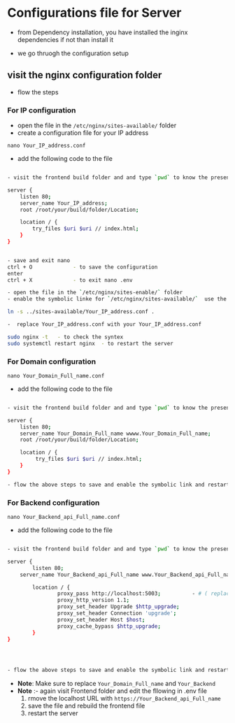 # **Configurations file for Server**
- from Dependency installation, you have installed the inginx dependencies if not than install it

- we go thruogh the configuration setup

## visit the nginx configuration folder
- flow the steps

### For **IP configuration**

- open the file in the `/etc/nginx/sites-available/` folder
- create a configuration file for your IP address 

`nano Your_IP_address.conf`

- add the following code to the file
```bash

- visit the frontend build folder and and type `pwd` to know the present directory and copy the full path

server {
    listen 80;
    server_name Your_IP_address;
    root /root/your/build/folder/Location;

    location / {
        try_files $uri $uri // index.html;
    }
}


- save and exit nano 
ctrl + O             - to save the configuration 
enter 
ctrl + X             - to exit nano .env 

- open the file in the `/etc/nginx/sites-enable/` folder
- enable the symbolic linke for `/etc/nginx/sites-available/`  use the below code

ln -s ../sites-available/Your_IP_address.conf .

-  replace Your_IP_address.conf with your Your_IP_address.conf

sudo nginx -t   - to check the syntex
sudo systemctl restart nginx  - to restart the server

```


### For **Domain configuration**

`nano Your_Domain_Full_name.conf`

- add the following code to the file
```bash

- visit the frontend build folder and and type `pwd` to know the present directory and copy the full path

server {
    listen 80;
    server_name Your_Domain_Full_name wwww.Your_Domain_Full_name;
    root /root/your/build/folder/Location;

    location / {
         try_files $uri $uri // index.html;
    }
}

- flow the above steps to save and enable the symbolic link and restart the server
```


### For **Backend configuration**

`nano Your_Backend_api_Full_name.conf`

- add the following code to the file
```bash

- visit the frontend build folder and and type `pwd` to know the present directory and copy the full path

server {
        listen 80;
	server_name Your_Backend_api_Full_name www.Your_Backend_api_Full_name;

        location / {
                proxy_pass http://localhost:5003;          - # ( replace the 5003 port to your backend port )
                proxy_http_version 1.1;
                proxy_set_header Upgrade $http_upgrade;
                proxy_set_header Connection 'upgrade';
                proxy_set_header Host $host;
                proxy_cache_bypass $http_upgrade;
        }
}




- flow the above steps to save and enable the symbolic link and restart the server
```


- **Note**: Make sure to replace `Your_Domain_Full_name` and `Your_Backend` 
- **Note** :- again visit Frontend folder and edit the fllowing in .env file
   1. rmove the localhost URL with `https://Your_Backend_api_Full_name` 
   2. save the file and rebuild the frontend file
   3. restart the server
